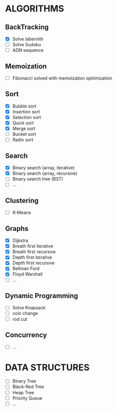 # ALGORITHMS
## BackTracking
- [x] Solve laberinth
- [ ] Solve Sudoku
- [ ] ADN sequence

## Memoization
- [ ] Fibonacci solved with memoization optiimization

## Sort
- [x] Bubble sort
- [x] Insertion sort
- [x] Selection sort
- [x] Quick sort
- [x] Merge sort
- [ ] Bucket sort
- [ ] Radix sort

## Search
- [x] Binary search (array, iterative)
- [x] Binary search (array, recursive)
- [ ] Binary search tree (BST)
- [ ] ...

## Clustering
- [ ] K-Means

## Graphs
- [X] Dijkstra
- [X] Breath first iterative
- [X] Breath first recursive
- [X] Depth first iterative
- [X] Depth first recursive
- [X] Bellman Ford
- [X] Floyd Warshall
- [ ] ...

## Dynamic Programming
- [ ] Solve Knapsack
- [ ] coin change
- [ ] rod cut

## Concurrency
- [ ] ...

# DATA STRUCTURES
- [ ] Binary Tree
- [ ] Black-Red Tree
- [ ] Heap Tree
- [ ] Priority Queue
- [ ] ...

